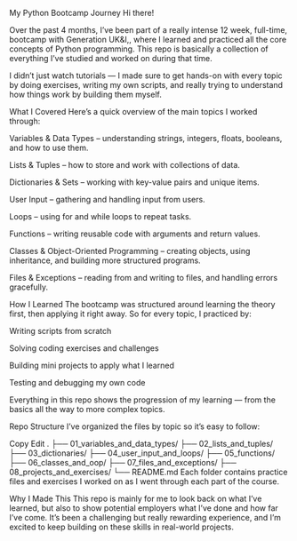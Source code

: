 My Python Bootcamp Journey
Hi there!

Over the past 4 months, I’ve been part of a really intense 12 week, full-time, bootcamp with Generation UK&I,, where I learned and practiced all the core concepts of Python programming. This repo is basically a collection of everything I’ve studied and worked on during that time.

I didn’t just watch tutorials — I made sure to get hands-on with every topic by doing exercises, writing my own scripts, and really trying to understand how things work by building them myself.

What I Covered
Here’s a quick overview of the main topics I worked through:

Variables & Data Types – understanding strings, integers, floats, booleans, and how to use them.

Lists & Tuples – how to store and work with collections of data.

Dictionaries & Sets – working with key-value pairs and unique items.

User Input – gathering and handling input from users.

Loops – using for and while loops to repeat tasks.

Functions – writing reusable code with arguments and return values.

Classes & Object-Oriented Programming – creating objects, using inheritance, and building more structured programs.

Files & Exceptions – reading from and writing to files, and handling errors gracefully.

How I Learned
The bootcamp was structured around learning the theory first, then applying it right away. So for every topic, I practiced by:

Writing scripts from scratch

Solving coding exercises and challenges

Building mini projects to apply what I learned

Testing and debugging my own code

Everything in this repo shows the progression of my learning — from the basics all the way to more complex topics.

Repo Structure
I’ve organized the files by topic so it’s easy to follow:

Copy
Edit
.
├── 01_variables_and_data_types/
├── 02_lists_and_tuples/
├── 03_dictionaries/
├── 04_user_input_and_loops/
├── 05_functions/
├── 06_classes_and_oop/
├── 07_files_and_exceptions/
├── 08_projects_and_exercises/
└── README.md
Each folder contains practice files and exercises I worked on as I went through each part of the course.

Why I Made This
This repo is mainly for me to look back on what I’ve learned, but also to show potential employers what I’ve done and how far I’ve come. It’s been a challenging but really rewarding experience, and I’m excited to keep building on these skills in real-world projects.
